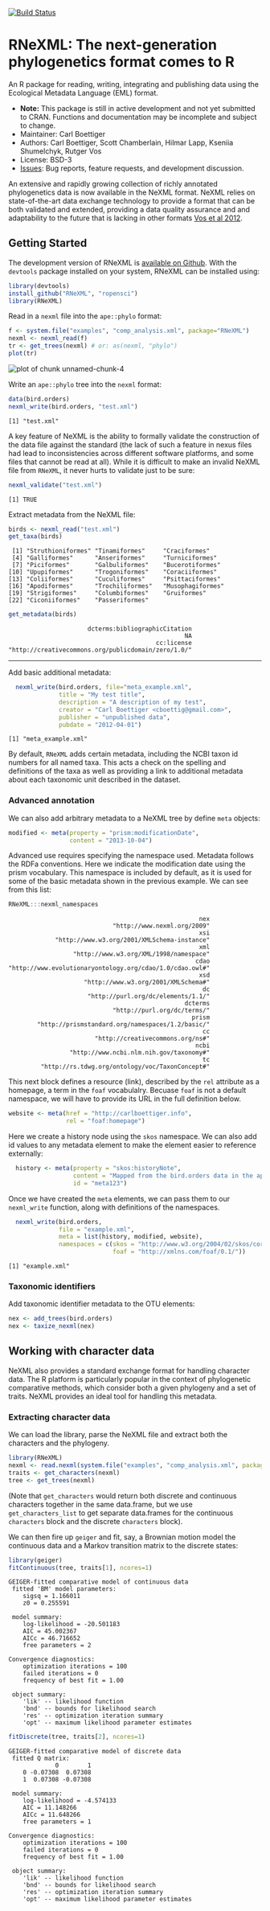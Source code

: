 <!--
%\VignetteEngine{knitr::knitr}
%\VignetteIndexEntry{An Introduction to the RNeXML package}
-->

[![Build Status](https://api.travis-ci.org/ropensci/RNeXML.png)](https://travis-ci.org/ropensci/RNeXML)

RNeXML: The next-generation phylogenetics format comes to R
=====================================================


An R package for reading, writing, integrating and publishing data using the Ecological Metadata Language (EML) format.   

* **Note:** This package is still in active development and not yet submitted to CRAN.  Functions and documentation may be incomplete and subject to change.  
* Maintainer: Carl Boettiger
* Authors: Carl Boettiger, Scott Chamberlain, Hilmar Lapp, Kseniia Shumelchyk, Rutger Vos
* License: BSD-3 
* [Issues](https://github.com/ropensci/RNeXML/issues): Bug reports, feature requests, and development discussion.

An extensive and rapidly growing collection of richly annotated phylogenetics data is now available in the NeXML format. NeXML relies on state-of-the-art data exchange technology to provide a format that can be both validated and extended, providing a data quality assurance and and adaptability to the future that is lacking in other formats [Vos et al 2012](http://doi.org/10.1093/sysbio/sys025 "NeXML: Rich, Extensible, and Verifiable Representation of Comparative Data and Metadata."). 





Getting Started
---------------

The development version of RNeXML is [available on Github](https://github.com/ropensci/RNeXML).  With the `devtools` package installed on your system, RNeXML can be installed using:


```r
library(devtools)
install_github("RNeXML", "ropensci")
library(RNeXML)
```



Read in a `nexml` file into the `ape::phylo` format:


```r
f <- system.file("examples", "comp_analysis.xml", package="RNeXML")
nexml <- nexml_read(f)
tr <- get_trees(nexml) # or: as(nexml, "phylo")
plot(tr)
```

![plot of chunk unnamed-chunk-4](http://i.imgur.com/Qagiczk.png) 

Write an `ape::phylo` tree into the `nexml` format:


```r
data(bird.orders)
nexml_write(bird.orders, "test.xml")
```

```
[1] "test.xml"
```

A key feature of NeXML is the ability to formally validate the construction of the data file against the standard (the lack of such a feature in nexus files had lead to inconsistencies across different software platforms, and some files that cannot be read at all).  While it is difficult to make an invalid NeXML file from `RNeXML`, it never hurts to validate just to be sure:


```r
nexml_validate("test.xml")
```

```
[1] TRUE
```



Extract metadata from the NeXML file: 


```r
birds <- nexml_read("test.xml")
get_taxa(birds)
```

```
 [1] "Struthioniformes" "Tinamiformes"     "Craciformes"     
 [4] "Galliformes"      "Anseriformes"     "Turniciformes"   
 [7] "Piciformes"       "Galbuliformes"    "Bucerotiformes"  
[10] "Upupiformes"      "Trogoniformes"    "Coraciiformes"   
[13] "Coliiformes"      "Cuculiformes"     "Psittaciformes"  
[16] "Apodiformes"      "Trochiliformes"   "Musophagiformes" 
[19] "Strigiformes"     "Columbiformes"    "Gruiformes"      
[22] "Ciconiiformes"    "Passeriformes"   
```

```r
get_metadata(birds) 
```

```
                      dcterms:bibliographicCitation 
                                                 NA 
                                         cc:license 
"http://creativecommons.org/publicdomain/zero/1.0/" 
```

--------------------------------------------


Add basic additional metadata:  


```r
  nexml_write(bird.orders, file="meta_example.xml",
              title = "My test title",
              description = "A description of my test",
              creator = "Carl Boettiger <cboettig@gmail.com>",
              publisher = "unpublished data",
              pubdate = "2012-04-01")
```

```
[1] "meta_example.xml"
```
By default, `RNeXML` adds certain metadata, including the NCBI taxon id numbers for all named taxa.  This acts a check on the spelling and definitions of the taxa as well as providing a link to additional metadata about each taxonomic unit described in the dataset.  


### Advanced annotation


We can also add arbitrary metadata to a NeXML tree by define `meta` objects:


```r
modified <- meta(property = "prism:modificationDate",
                 content = "2013-10-04")
```

Advanced use requires specifying the namespace used.  Metadata follows the RDFa conventions.  Here we indicate the modification date using the prism vocabulary. This namespace is included by default, as it is used for some of the basic metadata shown in the previous example.  We can see from this list:


```r
RNeXML:::nexml_namespaces
```

```
                                                     nex 
                             "http://www.nexml.org/2009" 
                                                     xsi 
             "http://www.w3.org/2001/XMLSchema-instance" 
                                                     xml 
                  "http://www.w3.org/XML/1998/namespace" 
                                                    cdao 
"http://www.evolutionaryontology.org/cdao/1.0/cdao.owl#" 
                                                     xsd 
                     "http://www.w3.org/2001/XMLSchema#" 
                                                      dc 
                      "http://purl.org/dc/elements/1.1/" 
                                                 dcterms 
                             "http://purl.org/dc/terms/" 
                                                   prism 
        "http://prismstandard.org/namespaces/1.2/basic/" 
                                                      cc 
                        "http://creativecommons.org/ns#" 
                                                    ncbi 
                 "http://www.ncbi.nlm.nih.gov/taxonomy#" 
                                                      tc 
         "http://rs.tdwg.org/ontology/voc/TaxonConcept#" 
```

This next block defines a resource (link), described by the `rel` attribute as a homepage, a term in the `foaf` vocabulalry.  Becuase `foaf` is not a default namespace, we will have to provide its URL in the full definition below. 


```r
website <- meta(href = "http://carlboettiger.info", 
                rel = "foaf:homepage")
```

Here we create a history node using the `skos` namespace.  We can also add id values to any metadata element to make the element easier to reference externally: 


```r
  history <- meta(property = "skos:historyNote", 
                  content = "Mapped from the bird.orders data in the ape package using RNeXML",
                  id = "meta123")
```

Once we have created the `meta` elements, we can pass them to our `nexml_write` function, along with definitions of the namespaces.  


```r
  nexml_write(bird.orders, 
              file = "example.xml", 
              meta = list(history, modified, website), 
              namespaces = c(skos = "http://www.w3.org/2004/02/skos/core#",
                             foaf = "http://xmlns.com/foaf/0.1/"))
```

```
[1] "example.xml"
```

### Taxonomic identifiers

Add taxonomic identifier metadata to the OTU elements:
<!-- This block relies on a robust internet connection that can occassionally fail.  Also it's a bit slow, so don't run it. After all, this command is tested in the unit tests.-->


```r
nex <- add_trees(bird.orders)
nex <- taxize_nexml(nex)
```



## Working with character data

NeXML also provides a standard exchange format for handling character data.  The R platform is particularly popular in the context of phylogenetic comparative methods, which consider both a given phylogeny and a set of traits.  NeXML provides an ideal tool for handling this metadata.  

### Extracting character data

We can load the library, parse the NeXML file and extract both the characters and the phylogeny.  


```r
library(RNeXML)
nexml <- read.nexml(system.file("examples", "comp_analysis.xml", package="RNeXML"))
traits <- get_characters(nexml)
tree <- get_trees(nexml)
```

(Note that `get_characters` would return both discrete and continuous characters together in the same data.frame, but we use `get_characters_list` to get separate data.frames for the continuous `characters` block and the discrete `characters` block).  

We can then fire up `geiger` and fit, say, a Brownian motion model the continuous data and a Markov transition matrix to the discrete states:  


```r
library(geiger)
fitContinuous(tree, traits[1], ncores=1)
```

```
GEIGER-fitted comparative model of continuous data
 fitted 'BM' model parameters:
	sigsq = 1.166011
	z0 = 0.255591

 model summary:
	log-likelihood = -20.501183
	AIC = 45.002367
	AICc = 46.716652
	free parameters = 2

Convergence diagnostics:
	optimization iterations = 100
	failed iterations = 0
	frequency of best fit = 1.00

 object summary:
	'lik' -- likelihood function
	'bnd' -- bounds for likelihood search
	'res' -- optimization iteration summary
	'opt' -- maximum likelihood parameter estimates
```

```r
fitDiscrete(tree, traits[2], ncores=1)
```

```
GEIGER-fitted comparative model of discrete data
 fitted Q matrix:
             0        1
    0 -0.07308  0.07308
    1  0.07308 -0.07308

 model summary:
	log-likelihood = -4.574133
	AIC = 11.148266
	AICc = 11.648266
	free parameters = 1

Convergence diagnostics:
	optimization iterations = 100
	failed iterations = 0
	frequency of best fit = 1.00

 object summary:
	'lik' -- likelihood function
	'bnd' -- bounds for likelihood search
	'res' -- optimization iteration summary
	'opt' -- maximum likelihood parameter estimates
```





